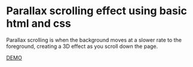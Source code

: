 # Parallax scrolling effect using basic html and css
Parallax scrolling is when the background moves at a slower rate to the foreground, creating a 3D effect as you scroll down the page. 

[DEMO]()
